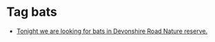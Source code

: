 <!--
title: Tag bats
date: 2020-06-28T14:49:39.769Z
tags:
-->
# Tag bats

 * [Tonight we are looking for bats in Devonshire Road Nature reserve.](98653184862.md)